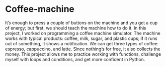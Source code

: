 # Coffee-machine
 It’s enough to press a couple of buttons on the machine and you get a cup of energy; but first, we should teach the machine how to do it. In this project, I worked on programming a coffee machine simulator. The machine works with typical products: coffee, milk, sugar, and plastic cups; if it runs out of something, it shows a notification. We can get three types of coffee: espresso, cappuccino, and latte. Since nothing’s for free, it also collects the money. This project allows me to  practice working with functions, challenge myself with loops and conditions, and get more confident in Python.
